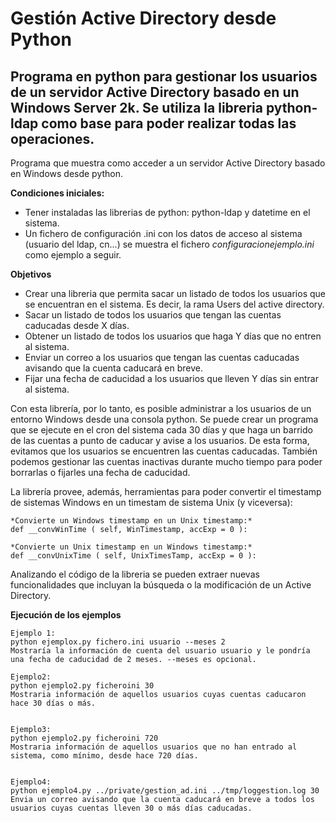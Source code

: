 Gestión Active Directory desde Python
==========

Programa en python para gestionar los usuarios de un servidor Active Directory basado en un Windows Server 2k. Se utiliza la libreria python-ldap como base para poder realizar todas las operaciones.
--------------

Programa que muestra como acceder a un servidor Active Directory basado en Windows desde python. 

**Condiciones iniciales:**

- Tener instaladas las librerias de python: python-ldap y datetime en el sistema.
- Un fichero de configuración .ini con los datos de acceso al sistema (usuario del ldap, cn...) se muestra el fichero *configuracionejemplo.ini* como ejemplo a seguir.

**Objetivos**

- Crear una libreria que permita sacar un listado de todos los usuarios que se encuentran en el sistema. Es decir, la rama Users del active directory.
- Sacar un listado de todos los usuarios que tengan las cuentas caducadas desde X días.
- Obtener un listado de todos los usuarios que haga Y días que no entren al sistema.
- Enviar un correo a los usuarios que tengan las cuentas caducadas avisando que la cuenta caducará en breve.
- Fijar una fecha de caducidad a los usuarios que lleven Y días sin entrar al sistema.

Con esta librería, por lo tanto, es posible administrar a los usuarios de un entorno Windows desde una consola python. Se puede crear un programa que se ejecute en el cron del sistema cada 30 días y que haga un barrido de las cuentas a punto de caducar y avise a los usuarios. De esta forma, evitamos que los usuarios se encuentren las cuentas caducadas. También podemos gestionar las cuentas inactivas durante mucho tiempo para poder borrarlas o fijarles una fecha de caducidad.

La librería provee, además, herramientas para poder convertir el timestamp de sistemas Windows en un timestam de sistema Unix (y viceversa):
	
	*Convierte un Windows timestamp en un Unix timestamp:*
	def __convWinTime ( self, WinTimestamp, accExp = 0 ):

	*Convierte un Unix timestamp en un Windows timestamp:*
	def __convUnixTime ( self, UnixTimesTamp, accExp = 0 ):

Analizando el código de la libreria se pueden extraer nuevas funcionalidades que incluyan la búsqueda o la modificación de un Active Directory.


**Ejecución de los ejemplos**

	Ejemplo 1:
	python ejemplox.py fichero.ini usuario --meses 2 
	Mostraría la información de cuenta del usuario usuario y le pondría una fecha de caducidad de 2 meses. --meses es opcional.

	Ejemplo2:
	python ejemplo2.py ficheroini 30 
	Mostraria información de aquellos usuarios cuyas cuentas caducaron hace 30 días o más.


	Ejemplo3:
	python ejemplo2.py ficheroini 720 
	Mostraria información de aquellos usuarios que no han entrado al sistema, como mínimo, desde hace 720 días.


	Ejemplo4:
	python ejemplo4.py ../private/gestion_ad.ini ../tmp/loggestion.log 30
	Envia un correo avisando que la cuenta caducará en breve a todos los usuarios cuyas cuentas lleven 30 o más días caducadas.


	





